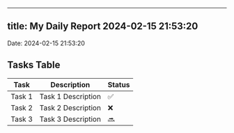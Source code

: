 
---
title: My Daily Report 2024-02-15 21:53:20
---

Date: 2024-02-15 21:53:20

## Tasks Table

| Task | Description | Status |
|------|-------------|--------|
| Task 1 | Task 1 Description | ✅ |
| Task 2 | Task 2 Description | ❌ |
| Task 3 | Task 3 Description | 🔜 |

